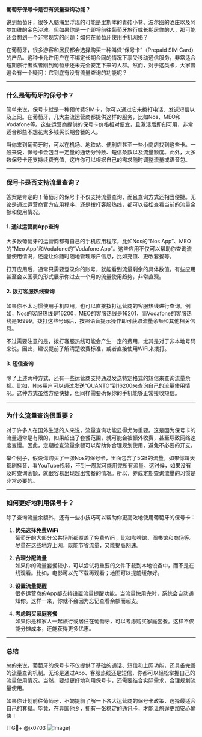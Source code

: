**葡萄牙保号卡是否有流量查询功能？**

说到葡萄牙，很多人脑海里浮现的可能是里斯本的青砖小巷、波尔图的酒庄以及阿尔加维的金色沙滩。但如果你是一个即将前往葡萄牙旅行或长期居住的人，那可能还会想到一个非常现实的问题：如何在葡萄牙使用手机网络？

在葡萄牙，很多游客和居民都会选择购买一种叫做“保号卡”（Prepaid SIM Card）的产品。这种卡允许用户在不绑定长期合同的情况下享受移动通信服务，非常适合短期旅行者或者刚到葡萄牙还未完全安定下来的人群。然而，对于这类卡，大家普遍会有一个疑问：它到底有没有流量查询的功能呢？

---

### **什么是葡萄牙的保号卡？**

简单来说，保号卡就是一种预付费SIM卡，你可以通过它来拨打电话、发送短信以及上网。在葡萄牙，几大主流运营商都提供这样的服务，比如Nos、MEO和Vodafone等。这些运营商提供的保号卡价格相对便宜，且激活后即刻可用，非常适合那些不想花太多钱买长期套餐的人。

当你来到葡萄牙时，可以在机场、地铁站、便利店甚至一些小商店找到这些卡。一般来说，保号卡会包含一定量的通话分钟数、短信条数以及流量额度。此外，大多数保号卡还支持续费充值，这样你可以根据自己的需求随时调整流量或语音包。

---

### **保号卡是否支持流量查询？**

答案是肯定的！葡萄牙的保号卡不仅支持流量查询，而且查询方式还相当便捷。无论是通过运营商官方应用程序，还是拨打客服热线，都可以轻松查看当前的流量余额和使用情况。

#### **1. 通过运营商App查询**
大多数葡萄牙的运营商都有自己的手机应用程序，比如Nos的“Nos App”、MEO的“Meo App”和Vodafone的“Vodafone App”。这些应用不仅可以帮助你查询流量使用情况，还能让你随时随地管理账户信息，比如充值、更改套餐等。

打开应用后，通常只需要登录你的账号，就能看到流量剩余的具体数值。有些应用甚至会以图表的形式展示你过去一个月的流量使用趋势，非常直观。

#### **2. 拨打客服热线查询**
如果你不太习惯使用手机应用，也可以直接拨打运营商的客服热线进行查询。例如，Nos的客服热线是16200，MEO的客服热线是16201，而Vodafone的客服热线是16999。拨打这些号码后，按照语音提示操作即可获取流量余额和其他相关信息。

不过需要注意的是，拨打客服热线可能会产生一定的费用，尤其是对于非本地号码来说。因此，建议提前了解清楚收费标准，或者直接使用WiFi来拨打。

#### **3. 短信查询**
除了上述两种方式，还有一些运营商支持通过发送特定格式的短信来查询流量余额。比如，Nos用户可以通过发送“QUANTO”到16200来查询自己的流量使用情况。这种方式虽然方便快捷，但同样需要确保你的手机能够正常接收短信。

---

### **为什么流量查询很重要？**

对于许多人在国外生活的人来说，流量查询功能显得尤为重要。这是因为保号卡的流量通常是有限的，如果超出了套餐范围，就可能会被额外收费，甚至导致网络速度变慢。因此，定期检查流量余额可以帮助你合理规划使用，避免不必要的开支。

举个例子，假设你购买了一张Nos的保号卡，里面包含了5GB的流量。如果你每天都刷抖音、看YouTube视频，不到一周就可能用完所有流量。这时候，如果没有及时查询余额，就很容易出现超出套餐的情况。所以，养成定期查询流量的习惯是非常必要的。

---

### **如何更好地利用保号卡？**

除了查询流量余额外，还有一些小技巧可以帮助你更高效地使用葡萄牙的保号卡：

1. **优先选择免费WiFi**  
   葡萄牙的大部分公共场所都覆盖了免费WiFi，比如咖啡馆、图书馆和商场等。尽量在这些地方上网，既能节省流量，又能提高网速。

2. **合理分配流量**  
   如果你的流量套餐较小，可以尝试将重要的文件下载到本地设备中，而不是在线观看。比如，电影可以先下载再观看；地图可以提前缓存好。

3. **设置流量提醒**  
   很多运营商的App都支持设置流量提醒功能，当流量快用完时，系统会自动通知你。这样一来，你就不会因为忘记查看余额而超支。

4. **考虑购买家庭套餐**  
   如果你是和家人一起旅行或居住在葡萄牙，可以考虑购买家庭套餐。这样不仅能分摊成本，还能获得更多优惠。

---

### **总结**

总的来说，葡萄牙的保号卡不仅提供了基础的通话、短信和上网功能，还具备完善的流量查询机制。无论是通过App、客服热线还是短信，你都可以轻松掌握自己的流量使用情况。当然，要想更好地利用保号卡，还需要结合实际需求，合理规划流量使用。

如果你计划前往葡萄牙，不妨提前了解一下各大运营商的保号卡政策，选择最适合自己的套餐。毕竟，在异国他乡，拥有一张稳定的通讯卡，才能让旅途更加安心愉快！

[TG💪+ @jx0703 ![Image](https://github.com/user-attachments/assets/dbca1d08-cadb-493c-b0ec-ad6f7a83f270)]